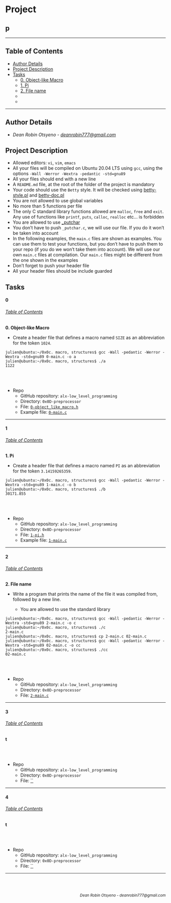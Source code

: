 # Project 
## **p**
---
## Table of Contents
- [Author Details](#author-details)
- [Project Description](#project-description)
- [Tasks](#tasks)
	- [0. Object-like Macro](#0)
	- [1. Pi](#1)
	- [2. File name](#2)
	- [](#3)
	- [](#4)
---
## Author Details
- *Dean Robin Otsyeno - deanrobin777@gmail.com*

## Project Description
- Allowed editors: `vi`, `vim`, `emacs`
- All your files will be compiled on Ubuntu 20.04 LTS using `gcc`, using the options `-Wall -Werror -Wextra -pedantic -std=gnu89`
- All your files should end with a new line
- A `README.md` file, at the root of the folder of the project is mandatory
- Your code should use the `Betty` style. It will be checked using [betty-style.pl](https://github.com/alx-tools/Betty/blob/master/betty-style.pl "betty-style.pl") and [betty-doc.pl](https://github.com/alx-tools/Betty/blob/master/betty-doc.pl "betty-doc.pl")
- You are not allowed to use global variables
- No more than 5 functions per file
- The only C standard library functions allowed are `malloc`, `free` and `exit`. Any use of functions like `printf`, `puts`, `calloc`, `realloc` etc… is forbidden
- You are allowed to use [\_putchar](https://github.com/alx-tools/_putchar.c/blob/master/_putchar.c "_putchar")
- You don’t have to push `_putchar.c`, we will use our file. If you do it won’t be taken into account
- In the following examples, the `main.c` files are shown as examples. You can use them to test your functions, but you don’t have to push them to your repo (if you do we won’t take them into account). We will use our own `main.c` files at compilation. Our `main.c` files might be different from the one shown in the examples
- Don’t forget to push your header file
- All your header files should be include guarded

## Tasks
#### 0
###### [Table of Contents](#table-of-contents)
**0. Object-like Macro**
- Create a header file that defines a macro named `SIZE` as an abbreviation for the token `1024`.

```
julien@ubuntu:~/0x0c. macro, structures$ gcc -Wall -pedantic -Werror -Wextra -std=gnu89 0-main.c -o a
julien@ubuntu:~/0x0c. macro, structures$ ./a
1122
```

<br></br>
- Repo
    - GitHub repository: `alx-low_level_programming`
    - Directory: `0x0D-preprocessor`
    - File: [`0-object_like_macro.h`](./0-object_like_macro.h)
	- Example file: [`0-main.c`](./0-main.c)
---
#### 1
###### [Table of Contents](#table-of-contents)
**1. Pi**
- Create a header file that defines a macro named `PI` as an abbreviation for the token `3.14159265359`.

```
julien@ubuntu:~/0x0c. macro, structures$ gcc -Wall -pedantic -Werror -Wextra -std=gnu89 1-main.c -o b
julien@ubuntu:~/0x0c. macro, structures$ ./b
30171.855
```

<br></br>
- Repo
    - GitHub repository: `alx-low_level_programming`
    - Directory: `0x0D-preprocessor`
    - File: [`1-pi.h`](./1-pi.h)
	- Example file: [`1-main.c`](./1-main.c)
---
#### 2
###### [Table of Contents](#table-of-contents)
**2. File name**
- Write a program that prints the name of the file it was compiled from, followed by a new line.

    - You are allowed to use the standard library

```
julien@ubuntu:~/0x0c. macro, structures$ gcc -Wall -pedantic -Werror -Wextra -std=gnu89 2-main.c -o c
julien@ubuntu:~/0x0c. macro, structures$ ./c
2-main.c
julien@ubuntu:~/0x0c. macro, structures$ cp 2-main.c 02-main.c
julien@ubuntu:~/0x0c. macro, structures$ gcc -Wall -pedantic -Werror -Wextra -std=gnu89 02-main.c -o cc
julien@ubuntu:~/0x0c. macro, structures$ ./cc
02-main.c
```

<br></br>
- Repo
    - GitHub repository: `alx-low_level_programming`
    - Directory: `0x0D-preprocessor`
    - File: [`2-main.c`](./2-main.c)
---
#### 3
###### [Table of Contents](#table-of-contents)
**t**

<br></br>
- Repo
    - GitHub repository: `alx-low_level_programming`
    - Directory: `0x0D-preprocessor`
    - File: [``](./)
---
#### 4
###### [Table of Contents](#table-of-contents)
**t**

<br></br>
- Repo
    - GitHub repository: `alx-low_level_programming`
    - Directory: `0x0D-preprocessor`
    - File: [``](./)
---


<br></br>
<div align="right">
  <sub style="font-style: italic"> Dean Robin Otsyeno - deanrobin777@gmail.com</sub>
</div>
